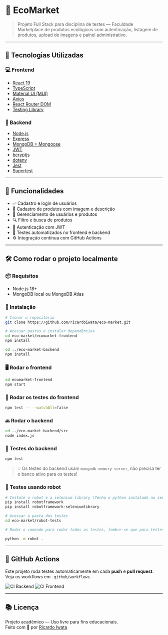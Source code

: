 # 🌱 EcoMarket

> Projeto Full Stack para disciplina de testes — Faculdade  
> Marketplace de produtos ecológicos com autenticação, listagem de produtos, upload de imagens e painel administrativo.

---

## 🔗 Tecnologias Utilizadas

### 💻 Frontend

- [React 19](https://react.dev/)
- [TypeScript](https://www.typescriptlang.org/)
- [Material UI (MUI)](https://mui.com/)
- [Axios](https://axios-http.com/)
- [React Router DOM](https://reactrouter.com/)
- [Testing Library](https://testing-library.com/)

### 🧠 Backend

- [Node.js](https://nodejs.org/)
- [Express](https://expressjs.com/)
- [MongoDB + Mongoose](https://mongoosejs.com/)
- [JWT](https://jwt.io/)
- [bcryptjs](https://github.com/dcodeIO/bcrypt.js)
- [dotenv](https://github.com/motdotla/dotenv)
- [Jest](https://jestjs.io/)
- [Supertest](https://github.com/visionmedia/supertest)

---

## 🚀 Funcionalidades

- ✅ Cadastro e login de usuários
- 🛒 Cadastro de produtos com imagem e descrição
- 👔 Gerenciamento de usuários e produtos
- 🔍 Filtro e busca de produtos
- 🔐 Autenticação com JWT
- 🧪 Testes automatizados no frontend e backend
- ⚙️ Integração contínua com GitHub Actions

---

## 🛠️ Como rodar o projeto localmente

### 📦 Requisitos

- Node.js 18+
- MongoDB local ou MongoDB Atlas

### 🔄 Instalação

```bash
# Clonar o repositório
git clone https://github.com/ricardoiwata/eco-market.git

# Acessar pastas e instalar dependências
cd eco-market/ecomarket-frontend
npm install

cd ../eco-market-backend
npm install
```

### 🖥️ Rodar o frontend

```bash
cd ecomarket-frontend
npm start
```

### 🧪 Rodar os testes do frontend

```bash
npm test -- --watchAll=false
```

### 🔙 Rodar o backend

```bash
cd ../eco-market-backend/src
node index.js
```

### 🧪 Testes do backend

```bash
npm test
```

> 💡 Os testes do backend usam `mongodb-memory-server`, não precisa ter o banco ativo para os testes!

### 🦾 Testes usando robot
``` bash
# Instale o robot e a selenium library (Tenha o python instalado no seu computador)
pip install robotframework
pip install robotframework-seleniumlibrary

# Acessar a pasta dos testes
cd eco-market/robot-tests

# Rodar o comando para rodar todos os testes, lembre-se que para testes robot é necessário ter a aplicação rodando no computador!

python -m robot .
```

---

## 🤖 GitHub Actions

Este projeto roda testes automaticamente em cada **push** e **pull request**.  
Veja os workflows em `.github/workflows`.

![CI Backend](https://github.com/ricardoiwata/eco-market/actions/workflows/backend.yml/badge.svg)
![CI Frontend](https://github.com/ricardoiwata/eco-market/actions/workflows/frontend.yml/badge.svg)

---

## 📚 Licença

Projeto acadêmico — Uso livre para fins educacionais.  
Feito com 💚 por [Ricardo Iwata](https://github.com/ricardoiwata)
